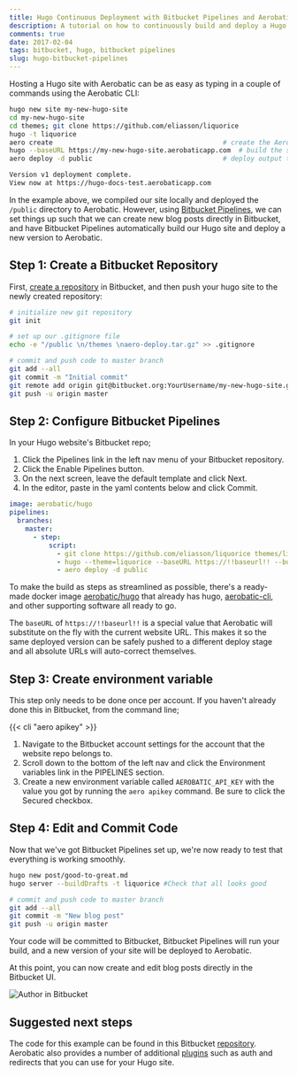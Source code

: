 ```yaml
---
title: Hugo Continuous Deployment with Bitbucket Pipelines and Aerobatic
description: A tutorial on how to continuously build and deploy a Hugo site with Bitbucket Pipelines.
comments: true
date: 2017-02-04
tags: bitbucket, hugo, bitbucket pipelines
slug: hugo-bitbucket-pipelines
---
```


Hosting a Hugo site with Aerobatic can be as easy as typing in a couple of commands using the Aerobatic CLI:

```bash
hugo new site my-new-hugo-site
cd my-new-hugo-site
cd themes; git clone https://github.com/eliasson/liquorice
hugo -t liquorice
aero create                                           # create the Aerobatic site
hugo --baseURL https://my-new-hugo-site.aerobaticapp.com  # build the site overriding baseURL
aero deploy -d public                                 # deploy output to Aerobatic

Version v1 deployment complete.
View now at https://hugo-docs-test.aerobaticapp.com
```

In the example above, we compiled our site locally and deployed the `/public` directory to Aerobatic. However, using [Bitbucket Pipelines](https://bitbucket.org/product/features/pipelines), we can set things up such that we can create new blog posts directly in Bitbucket, and have Bitbucket Pipelines automatically build our Hugo site and deploy a new version to Aerobatic.

## Step 1: Create a Bitbucket Repository

First, [create a repository](https://confluence.atlassian.com/bitbucket/create-a-git-repository-759857290.html) in Bitbucket, and then push your hugo site to the newly created repository:

```bash
# initialize new git repository
git init

# set up our .gitignore file
echo -e "/public \n/themes \naero-deploy.tar.gz" >> .gitignore

# commit and push code to master branch
git add --all
git commit -m "Initial commit"
git remote add origin git@bitbucket.org:YourUsername/my-new-hugo-site.git
git push -u origin master
```

## Step 2: Configure Bitbucket Pipelines

In your Hugo website's Bitbucket repo;

1. Click the Pipelines link in the left nav menu of your Bitbucket repository.
2. Click the Enable Pipelines button.
3. On the next screen, leave the default template and click Next.
4. In the editor, paste in the yaml contents below and click Commit.

```yaml
image: aerobatic/hugo
pipelines:
  branches:
    master:
      - step:
          script:
            - git clone https://github.com/eliasson/liquorice themes/liquorice
            - hugo --theme=liquorice --baseURL https://!!baseurl!! --buildDrafts
            - aero deploy -d public
```

To make the build as steps as streamlined as possible, there's a ready-made docker image [aerobatic/hugo](https://hub.docker.com/r/aerobatic/hugo/) that already has hugo, [aerobatic-cli](/docs/cli/), and other supporting software all ready to go.

The `baseURL` of `https://!!baseurl!!` is a special value that Aerobatic will substitute on the fly with the current website URL. This makes it so the same deployed version can be safely pushed to a different deploy stage and all absolute URLs will auto-correct themselves.

## Step 3: Create environment variable

This step only needs to be done once per account. If you haven't already done this in Bitbucket, from the command line;

{{< cli "aero apikey" >}}

1. Navigate to the Bitbucket account settings for the account that the website repo belongs to.
2. Scroll down to the bottom of the left nav and click the Environment variables link in the PIPELINES section.
3. Create a new environment variable called `AEROBATIC_API_KEY` with the value you got by running the `aero apikey` command. Be sure to click the Secured checkbox.

## Step 4: Edit and Commit Code

Now that we've got Bitbucket Pipelines set up, we're now ready to test that everything is working smoothly.

```bash
hugo new post/good-to-great.md
hugo server --buildDrafts -t liquorice #Check that all looks good

# commit and push code to master branch
git add --all
git commit -m "New blog post"
git push -u origin master
```

Your code will be committed to Bitbucket, Bitbucket Pipelines will run your build, and a new version of your site will be deployed to Aerobatic.

At this point, you can now create and edit blog posts directly in the Bitbucket UI.

<img class="screenshot" src="/img/bitbucket-blog-post.png" alt="Author in Bitbucket">

## Suggested next steps

The code for this example can be found in this Bitbucket [repository](https://bitbucket.org/dundonian/hugo-docs-test). Aerobatic also provides a number of additional [plugins](https://www.aerobatic.com/docs) such as auth and redirects that you can use for your Hugo site.
